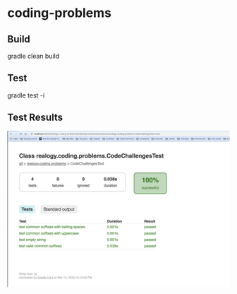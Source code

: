 # coding-problems
## Build
gradle clean build
## Test
gradle test -i

## Test Results

![Test Results](TestResults.png)